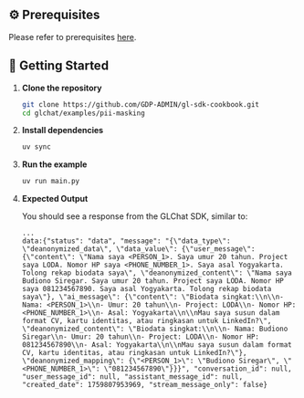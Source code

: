 ## ⚙️ Prerequisites

Please refer to prerequisites [here](../../README.md#️-prerequisites).

## 🚀 Getting Started

1. **Clone the repository**

   ```bash
   git clone https://github.com/GDP-ADMIN/gl-sdk-cookbook.git
   cd glchat/examples/pii-masking
   ```

2. **Install dependencies**

   ```bash
   uv sync
   ```

3. **Run the example**

   ```bash
   uv run main.py
   ```

4. **Expected Output**

   You should see a response from the GLChat SDK, similar to:

   ```
   ...
   data:{"status": "data", "message": "{\"data_type\": \"deanonymized_data\", \"data_value\": {\"user_message\": {\"content\": \"Nama saya <PERSON_1>. Saya umur 20 tahun. Project saya LODA. Nomor HP saya <PHONE_NUMBER_1>. Saya asal Yogyakarta. Tolong rekap biodata saya\", \"deanonymized_content\": \"Nama saya Budiono Siregar. Saya umur 20 tahun. Project saya LODA. Nomor HP saya 081234567890. Saya asal Yogyakarta. Tolong rekap biodata saya\"}, \"ai_message\": {\"content\": \"Biodata singkat:\\n\\n- Nama: <PERSON_1>\\n- Umur: 20 tahun\\n- Project: LODA\\n- Nomor HP: <PHONE_NUMBER_1>\\n- Asal: Yogyakarta\\n\\nMau saya susun dalam format CV, kartu identitas, atau ringkasan untuk LinkedIn?\", \"deanonymized_content\": \"Biodata singkat:\\n\\n- Nama: Budiono Siregar\\n- Umur: 20 tahun\\n- Project: LODA\\n- Nomor HP: 081234567890\\n- Asal: Yogyakarta\\n\\nMau saya susun dalam format CV, kartu identitas, atau ringkasan untuk LinkedIn?\"}, \"deanonymized_mapping\": {\"<PERSON_1>\": \"Budiono Siregar\", \"<PHONE_NUMBER_1>\": \"081234567890\"}}}", "conversation_id": null, "user_message_id": null, "assistant_message_id": null, "created_date": 1759807953969, "stream_message_only": false}
   ```
